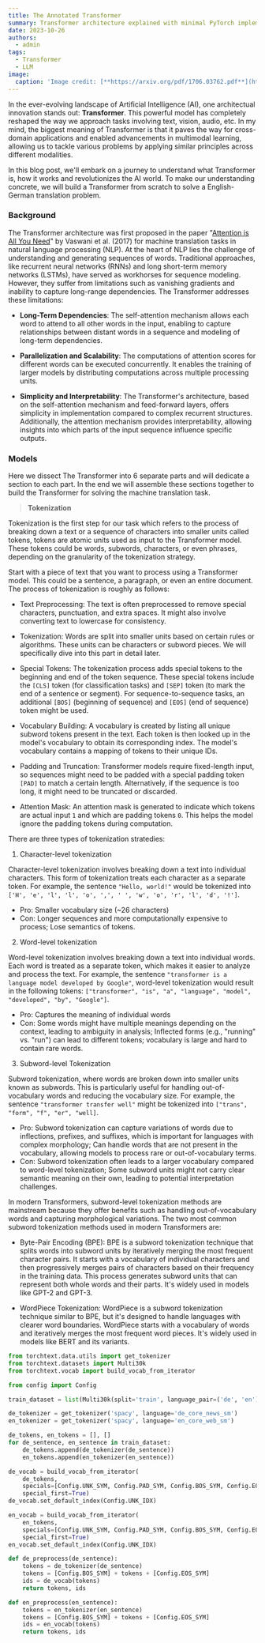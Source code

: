 ```yaml
---
title: The Annotated Transformer
summary: Transformer architecture explained with minimal PyTorch implementation line-by-line.
date: 2023-10-26
authors:
  - admin
tags:
  - Transformer
  - LLM
image:
  caption: 'Image credit: [**https://arxiv.org/pdf/1706.03762.pdf**](https://arxiv.org/pdf/1706.03762.pdf)'
---
```


In the ever-evolving landscape of Artificial Intelligence (AI), one architectual innovation stands out: **Transformer**. This powerful model has completely reshaped the way we approach tasks involving text, vision, audio, etc. In my mind, the biggest meaning of Transformer is that it paves the way for cross-domain applications and enabled advancements in multimodal learning, allowing us to tackle various problems by applying similar principles across different modalities.

In this blog post, we'll embark on a journey to understand what Transformer is, how it works and revolutionizes the AI world. To make our understanding concrete, we will build a Transformer from scratch to solve a English-German translation problem.

<!-- The essential equation of understanding is `understanding = intuition + math + codes`. -->

### Background

The Transformer architecture was first proposed in the paper "[Attention is All You Need](https://arxiv.org/abs/1706.03762)" by Vaswani et al. (2017) for machine translation tasks in natural language processing (NLP). At the heart of NLP lies the challenge of understanding and generating sequences of words. Traditional approaches, like recurrent neural networks (RNNs) and long short-term memory networks (LSTMs), have served as workhorses for sequence modeling. However, they suffer from limitations such as vanishing gradients and inability to capture long-range dependencies. The Transformer addresses these limitations:

- **Long-Term Dependencies**: The self-attention mechanism allows each word to attend to all other words in the input, enabling to capture relationships between distant words in a sequence and modeling of long-term dependencies.

- **Parallelization and Scalability**: The computations of attention scores for different words can be executed concurrently. It enables the training of larger models by distributing computations across multiple processing units.

- **Simplicity and Interpretability**: The Transformer's architecture, based on the self-attention mechanism and feed-forward layers, offers simplicity in implementation compared to complex recurrent structures. Additionally, the attention mechanism provides interpretability, allowing insights into which parts of the input sequence influence specific outputs.

### Models
Here we dissect The Transformer into 6 separate parts and will dedicate a section to each part. In the end we will assemble these sections together to build the Transformer for solving the machine translation task.

> **Tokenization**

Tokenization is the first step for our task which refers to the process of breaking down a text or a sequence of characters into smaller units called tokens, tokens are atomic units used as input to the Transformer model. These tokens could be words, subwords, characters, or even phrases, depending on the granularity of the tokenization strategy. 

Start with a piece of text that you want to process using a Transformer model. This could be a sentence, a paragraph, or even an entire document. The process of tokenization is roughly as follows:

- Text Preprocessing: The text is often preprocessed to remove special characters, punctuation, and extra spaces. It might also involve converting text to lowercase for consistency.

- Tokenization: Words are split into smaller units based on certain rules or algorithms. These units can be characters or subword pieces. We will specifically dive into this part in detail later.

- Special Tokens: The tokenization process adds special tokens to the beginning and end of the token sequence. These special tokens include the `[CLS]` token (for classification tasks) and `[SEP]` token (to mark the end of a sentence or segment). For sequence-to-sequence tasks, an additional `[BOS]` (beginning of sequence) and `[EOS]` (end of sequence) token might be used.

- Vocabulary Building: A vocabulary is created by listing all unique subword tokens present in the text. Each token is then looked up in the model's vocabulary to obtain its corresponding index. The model's vocabulary contains a mapping of tokens to their unique IDs. 

- Padding and Truncation: Transformer models require fixed-length input, so sequences might need to be padded with a special padding token `[PAD]` to match a certain length. Alternatively, if the sequence is too long, it might need to be truncated or discarded.

- Attention Mask: An attention mask is generated to indicate which tokens are actual input `1` and which are padding tokens `0`. This helps the model ignore the padding tokens during computation.

There are three types of tokenization stratedies:

1. Character-level tokenization

Character-level tokenization involves breaking down a text into individual characters. This form of tokenization treats each character as a separate token. For example, the sentence `"Hello, world!"` would be tokenized into `['H', 'e', 'l', 'l', 'o', ',', ' ', 'w', 'o', 'r', 'l', 'd', '!']`.
- Pro: Smaller vocabulary size (~26 characters)
- Con: Longer sequences and more computationally expensive to process; Lose semantics of tokens.

2. Word-level tokenization

Word-level tokenization involves breaking down a text into individual words. Each word is treated as a separate token, which makes it easier to analyze and process the text. For example, the sentence `"transformer is a language model developed by Google"`, word-level tokenization would result in the following tokens: `["transformer", "is", "a", "language", "model", "developed", "by", "Google"]`.

- Pro: Captures the meaning of individual words
- Con: Some words might have multiple meanings depending on the context, leading to ambiguity in analysis; Inflected forms (e.g., "running" vs. "run") can lead to different tokens; vocabulary is large and hard to contain rare words.

3. Subword-level Tokenization

Subword tokenization, where words are broken down into smaller units known as subwords. This is particularly useful for handling out-of-vocabulary words and reducing the vocabulary size. For example, the sentence `"transformer transfer well"` might be tokenized into `["trans", "form", "f", "er", "well]`.

- Pro: Subword tokenization can capture variations of words due to inflections, prefixes, and suffixes, which is important for languages with complex morphology; Can handle words that are not present in the vocabulary, allowing models to process rare or out-of-vocabulary terms.
- Con: Subword tokenization often leads to a larger vocabulary compared to word-level tokenization; Some subword units might not carry clear semantic meaning on their own, leading to potential interpretation challenges.

In modern Transformers, subword-level tokenization methods are mainstream because they offer benefits such as handling out-of-vocabulary words and capturing morphological variations. The two most common subword tokenization methods used in modern Transformers are:

- Byte-Pair Encoding (BPE): BPE is a subword tokenization technique that splits words into subword units by iteratively merging the most frequent character pairs. It starts with a vocabulary of individual characters and then progressively merges pairs of characters based on their frequency in the training data. This process generates subword units that can represent both whole words and their parts. It's widely used in models like GPT-2 and GPT-3.

- WordPiece Tokenization: WordPiece is a subword tokenization technique similar to BPE, but it's designed to handle languages with clearer word boundaries. WordPiece starts with a vocabulary of words and iteratively merges the most frequent word pieces. It's widely used in models like BERT and its variants.

```python
from torchtext.data.utils import get_tokenizer
from torchtext.datasets import Multi30k
from torchtext.vocab import build_vocab_from_iterator

from config import Config

train_dataset = list(Multi30k(split='train', language_pair=('de', 'en')))

de_tokenizer = get_tokenizer('spacy', language='de_core_news_sm')
en_tokenizer = get_tokenizer('spacy', language='en_core_web_sm')

de_tokens, en_tokens = [], []
for de_sentence, en_sentence in train_dataset:
    de_tokens.append(de_tokenizer(de_sentence))
    en_tokens.append(en_tokenizer(en_sentence))

de_vocab = build_vocab_from_iterator(
    de_tokens,
    specials=[Config.UNK_SYM, Config.PAD_SYM, Config.BOS_SYM, Config.EOS_SYM],
    special_first=True)
de_vocab.set_default_index(Config.UNK_IDX)

en_vocab = build_vocab_from_iterator(
    en_tokens,
    specials=[Config.UNK_SYM, Config.PAD_SYM, Config.BOS_SYM, Config.EOS_SYM],
    special_first=True)
en_vocab.set_default_index(Config.UNK_IDX)

def de_preprocess(de_sentence):
    tokens = de_tokenizer(de_sentence)
    tokens = [Config.BOS_SYM] + tokens + [Config.EOS_SYM]
    ids = de_vocab(tokens)
    return tokens, ids

def en_preprocess(en_sentence):
    tokens = en_tokenizer(en_sentence)
    tokens = [Config.BOS_SYM] + tokens + [Config.EOS_SYM]
    ids = en_vocab(tokens)
    return tokens, ids

```
